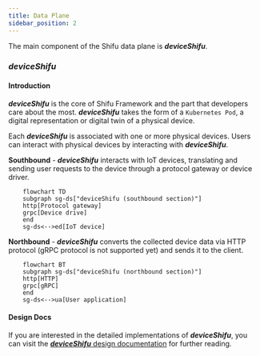 ```yaml
---
title: Data Plane
sidebar_position: 2
---
```


The main component of the Shifu data plane is ***deviceShifu***.

### ***deviceShifu***

#### Introduction

***deviceShifu*** is the core of Shifu Framework and the part that developers care about the most. ***deviceShifu*** takes the form of a `Kubernetes Pod`, a digital representation or digital twin of a physical device.

Each ***deviceShifu*** is associated with one or more physical devices. Users can interact with physical devices by interacting with ***deviceShifu***.

**Southbound** - ***deviceShifu*** interacts with IoT devices, translating and sending user requests to the device through a protocol gateway or device driver.

```mermaid
    flowchart TD
    subgraph sg-ds["deviceShifu (southbound section)"]
    http[Protocol gateway]
   	grpc[Device drive]
    end
    sg-ds<-->ed[IoT device]
```

**Northbound** - ***deviceShifu*** converts the collected device data via HTTP protocol (gRPC protocol is not supported yet) and sends it to the client.

```mermaid
    flowchart BT
    subgraph sg-ds["deviceShifu (northbound section)"]
    http[HTTP]
    grpc[gRPC]
    end
    sg-ds<-->ua[User application]
```

#### Design Docs

If you are interested in the detailed implementations of ***deviceShifu***, you can visit the [***deviceShifu*** design documentation](https://github.com/Edgenesis/shifu/blob/main/docs/design/design-deviceShifu.md) for further reading.
